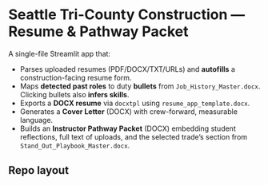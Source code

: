 # Seattle Tri-County Construction — Resume & Pathway Packet

A single-file Streamlit app that:
- Parses uploaded resumes (PDF/DOCX/TXT/URLs) and **autofills** a construction-facing resume form.
- Maps **detected past roles** to duty **bullets** from `Job_History_Master.docx`. Clicking bullets also **infers skills**.
- Exports a **DOCX resume** via `docxtpl` using `resume_app_template.docx`.
- Generates a **Cover Letter** (DOCX) with crew-forward, measurable language.
- Builds an **Instructor Pathway Packet** (DOCX) embedding student reflections, full text of uploads, and the selected trade’s section from `Stand_Out_Playbook_Master.docx`.

## Repo layout
